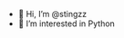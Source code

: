 - 👋 Hi, I’m @stingzz
- 👀 I’m interested in Python
 
<!---
stingzz/stingzz is a ✨ special ✨ repository because its `README.md` (this file) appears on your GitHub profile.
You can click the Preview link to take a look at your changes.
--->
